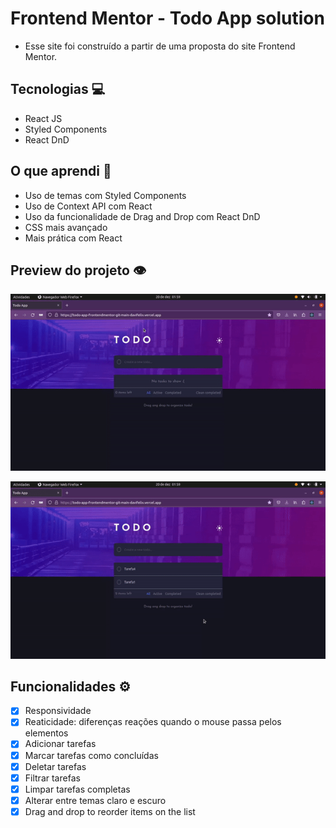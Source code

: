 # Frontend Mentor - Todo App solution

- Esse site foi construído a partir de uma proposta do site Frontend Mentor.

## Tecnologias 💻

- React JS
- Styled Components
- React DnD

## O que aprendi 🚀

- Uso de temas com Styled Components
- Uso de Context API com React
- Uso da funcionalidade de Drag and Drop com React DnD
- CSS mais avançado
- Mais prática com React

## Preview do projeto 👁️

<p align="center">
  <img src="https://github.com/davifelix5/todo-app-frontendmentor/blob/main/github/preview.gif?raw=true" />
</p>

<p align="center">
  <img src="https://github.com/davifelix5/todo-app-frontendmentor/blob/main/github/themes.gif?raw=true" />
</p>

## Funcionalidades ⚙️

- [x] Responsividade
- [x] Reaticidade: diferenças reações quando o mouse passa pelos elementos
- [x] Adicionar tarefas
- [x] Marcar tarefas como concluídas
- [x] Deletar tarefas
- [x] Filtrar tarefas
- [x] Limpar tarefas completas
- [x] Alterar entre temas claro e escuro
- [x] Drag and drop to reorder items on the list
